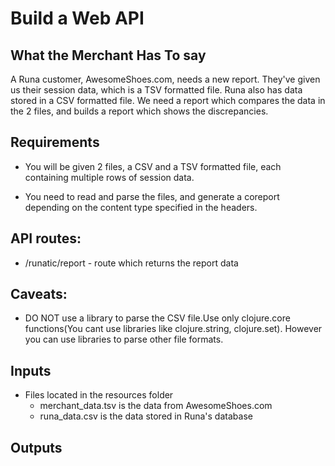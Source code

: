 # Build a Web API

## What the Merchant Has To say
A Runa customer, AwesomeShoes.com, needs a new report. They've given us their session data, which is a TSV formatted file. Runa also has data stored in a CSV formatted file. We need a report which compares the data in the 2 files, and builds a report which shows the discrepancies.

## Requirements
* You will be given 2 files, a CSV and a TSV formatted file, each containing multiple rows of session data.

* You need to read and parse the files, and generate a coreport depending on the content type specified in the headers.


## API routes:
* /runatic/report - route which returns the report data

## Caveats:
* DO NOT use a library to parse the CSV file.Use only clojure.core functions(You cant use libraries like clojure.string, clojure.set). However you can use libraries to parse other file formats.

## Inputs
  * Files located in the resources folder
    * merchant_data.tsv is the data from AwesomeShoes.com
    * runa_data.csv is the data stored in Runa's database

## Outputs
